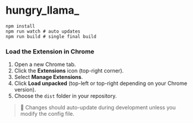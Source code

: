 ﻿# hungry_llama_
```
npm install
npm run watch # auto updates
npm run build # single final build
```

### Load the Extension in Chrome
1. Open a new Chrome tab.  
2. Click the **Extensions** icon (top-right corner).  
3. Select **Manage Extensions**.  
4. Click **Load unpacked** (top-left or top-right depending on your Chrome version).  
5. Choose the `dist` folder in your repository.

> 🔄 Changes should auto-update during development unless you modify the config file.
